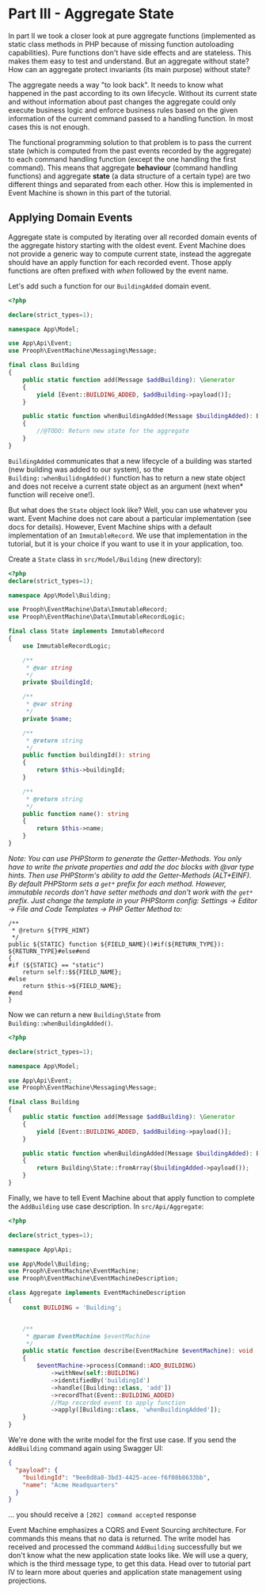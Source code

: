 # Part III - Aggregate State

In part II we took a closer look at pure aggregate functions (implemented as static class methods in PHP because of missing function autoloading capabilities).
Pure functions don't have side effects and are stateless. This makes them easy to test and understand.
But an aggregate without state? How can an aggregate protect invariants (its main purpose) without state?

The aggregate needs a way "to look back". It needs to know what happened in the past
according to its own lifecycle. Without its current state and without information about past changes the aggregate could
only execute business logic and enforce business rules based on the given information of the current command passed to a handling function.
In most cases this is not enough.

The functional programming solution to that problem is to pass the current state (which is computed from the past events recorded by the aggregate)
to each command handling function (except the one handling the first command). This means that aggregate **behaviour** (command handling functions)
and aggregate **state** (a data structure of a certain type) are two different things and separated from each other.
How this is implemented in Event Machine is shown in this part of the tutorial.

## Applying Domain Events

Aggregate state is computed by iterating over all recorded domain events of the aggregate history starting with the oldest event.
Event Machine does not provide a generic way to compute current state, instead the aggregate should have an apply function
for each recorded event. Those apply functions are often prefixed with *when* followed by the event name.

Let's add such a function for our `BuildingAdded` domain event.

```php
<?php

declare(strict_types=1);

namespace App\Model;

use App\Api\Event;
use Prooph\EventMachine\Messaging\Message;

final class Building
{
    public static function add(Message $addBuilding): \Generator
    {
        yield [Event::BUILDING_ADDED, $addBuilding->payload()];
    }

    public static function whenBuildingAdded(Message $buildingAdded): Building\State
    {
        //@TODO: Return new state for the aggregate
    }
}
```
`BuildingAdded` communicates that a new lifecycle of a building was started (new building was added to our system), so the
`Building::whenBuilidngAdded()` function has to return a new state object and does not receive a current state object
as an argument (next when* function will receive one!).

But what does the `State` object look like? Well, you can use whatever you want. Event Machine does not care about a particular
implementation (see docs for details). However, Event Machine ships with a default implementation of an `ImmutableRecord`.
We use that implementation in the tutorial, but it is your choice if you want to use it in your application, too.

Create a `State` class in `src/Model/Building` (new directory):

```php
<?php
declare(strict_types=1);

namespace App\Model\Building;

use Prooph\EventMachine\Data\ImmutableRecord;
use Prooph\EventMachine\Data\ImmutableRecordLogic;

final class State implements ImmutableRecord
{
    use ImmutableRecordLogic;

    /**
     * @var string
     */
    private $buildingId;

    /**
     * @var string
     */
    private $name;

    /**
     * @return string
     */
    public function buildingId(): string
    {
        return $this->buildingId;
    }

    /**
     * @return string
     */
    public function name(): string
    {
        return $this->name;
    }
}

```
*Note: You can use PHPStorm to generate the Getter-Methods. You only have to write the private properties and add the doc blocks with @var type hints.
Then use PHPStorm's ability to add the Getter-Methods (ALT+EINF). By default PHPStorm sets a `get*` prefix for each method. However, immutable records don't
have setter methods and don't work with the `get*` prefix. Just change the template in your PHPStorm config: Settings -> Editor -> File and Code Templates -> PHP Getter Method to:*

```
/**
 * @return ${TYPE_HINT}
 */
public ${STATIC} function ${FIELD_NAME}()#if(${RETURN_TYPE}): ${RETURN_TYPE}#else#end
{
#if (${STATIC} == "static")
    return self::$${FIELD_NAME};
#else
    return $this->${FIELD_NAME};
#end
}
```
Now we can return a new `Building\State` from `Building::whenBuildingAdded()`.

```php
<?php

declare(strict_types=1);

namespace App\Model;

use App\Api\Event;
use Prooph\EventMachine\Messaging\Message;

final class Building
{
    public static function add(Message $addBuilding): \Generator
    {
        yield [Event::BUILDING_ADDED, $addBuilding->payload()];
    }

    public static function whenBuildingAdded(Message $buildingAdded): Building\State
    {
        return Building\State::fromArray($buildingAdded->payload());
    }
}

```

Finally, we have to tell Event Machine about that apply function to complete the `AddBuilding` use case description.
In `src/Api/Aggregate`:

```php
<?php

declare(strict_types=1);

namespace App\Api;

use App\Model\Building;
use Prooph\EventMachine\EventMachine;
use Prooph\EventMachine\EventMachineDescription;

class Aggregate implements EventMachineDescription
{
    const BUILDING = 'Building';


    /**
     * @param EventMachine $eventMachine
     */
    public static function describe(EventMachine $eventMachine): void
    {
        $eventMachine->process(Command::ADD_BUILDING)
            ->withNew(self::BUILDING)
            ->identifiedBy('buildingId')
            ->handle([Building::class, 'add'])
            ->recordThat(Event::BUILDING_ADDED)
            //Map recorded event to apply function
            ->apply([Building::class, 'whenBuildingAdded']);
    }
}

```
We're done with the write model for the first use case. If you send the `AddBuilding` command again using Swagger UI:

```json
{
  "payload": {
    "buildingId": "9ee8d8a8-3bd3-4425-acee-f6f08b8633bb",
    "name": "Acme Headquarters"
  }
}
```

... you should receive a `[202] command accepted` response

Event Machine emphasizes a CQRS and Event Sourcing architecture. For commands this means that no data is returned.
The write model has received and processed the command `AddBuilding` successfully but we don't know what the new
application state looks like. We will use a query, which is the third message type, to get this data.
Head over to tutorial part IV to learn more about queries and application state management using projections.

